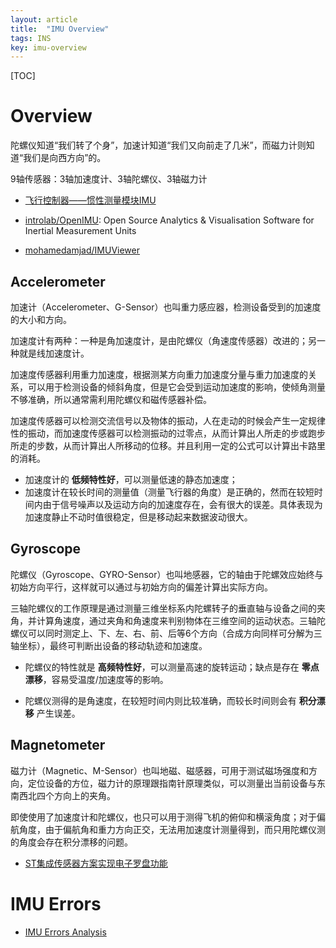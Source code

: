 ```yaml
---
layout: article
title:  "IMU Overview"
tags: INS
key: imu-overview
---
```


[TOC]

# Overview

陀螺仪知道“我们转了个身”，加速计知道“我们又向前走了几米”，而磁力计则知道“我们是向西方向”的。

9轴传感器：3轴加速度计、3轴陀螺仪、3轴磁力计

* [飞行控制器——惯性测量模块IMU](http://www.crazepony.com/wiki/main-controller-sensor.html)

* [introlab/OpenIMU](https://github.com/introlab/OpenIMU): Open Source Analytics & Visualisation Software for Inertial Measurement Units

* [mohamedamjad/IMUViewer](https://github.com/mohamedamjad/IMUViewer)

## Accelerometer

加速计（Accelerometer、G-Sensor）也叫重力感应器，检测设备受到的加速度的大小和方向。

加速度计有两种：一种是角加速度计，是由陀螺仪（角速度传感器）改进的；另一种就是线加速度计。

加速度传感器利用重力加速度，根据测某方向重力加速度分量与重力加速度的关系，可以用于检测设备的倾斜角度，但是它会受到运动加速度的影响，使倾角测量不够准确，所以通常需利用陀螺仪和磁传感器补偿。

加速度传感器可以检测交流信号以及物体的振动，人在走动的时候会产生一定规律性的振动，而加速度传感器可以检测振动的过零点，从而计算出人所走的步或跑步所走的步数，从而计算出人所移动的位移。并且利用一定的公式可以计算出卡路里的消耗。

* 加速度计的 **低频特性好**，可以测量低速的静态加速度；
* 加速度计在较长时间的测量值（测量飞行器的角度）是正确的，然而在较短时间内由于信号噪声以及运动方向的加速度存在，会有很大的误差。具体表现为加速度静止不动时值很稳定，但是移动起来数据波动很大。

## Gyroscope

陀螺仪（Gyroscope、GYRO-Sensor）也叫地感器，它的轴由于陀螺效应始终与初始方向平行，这样就可以通过与初始方向的偏差计算出实际方向。

三轴陀螺仪的工作原理是通过测量三维坐标系内陀螺转子的垂直轴与设备之间的夹角，并计算角速度，通过夹角和角速度来判别物体在三维空间的运动状态。三轴陀螺仪可以同时测定上、下、左、右、前、后等6个方向（合成方向同样可分解为三轴坐标），最终可判断出设备的移动轨迹和加速度。

* 陀螺仪的特性就是 **高频特性好**，可以测量高速的旋转运动；缺点是存在 **零点漂移**，容易受温度/加速度等的影响。

* 陀螺仪测得的是角速度，在较短时间内则比较准确，而较长时间则会有 **积分漂移** 产生误差。

## Magnetometer

磁力计（Magnetic、M-Sensor）也叫地磁、磁感器，可用于测试磁场强度和方向，定位设备的方位，磁力计的原理跟指南针原理类似，可以测量出当前设备与东南西北四个方向上的夹角。

即使使用了加速度计和陀螺仪，也只可以用于测得飞机的俯仰和横滚角度；对于偏航角度，由于偏航角和重力方向正交，无法用加速度计测量得到，而只用陀螺仪测的角度会存在积分漂移的问题。

* [ST集成传感器方案实现电子罗盘功能](http://www.dzsc.com/data/2010-11-29/87454.html)


# IMU Errors

* [IMU Errors Analysis](https://cggos.github.io/imu-errors-analysis.html)
